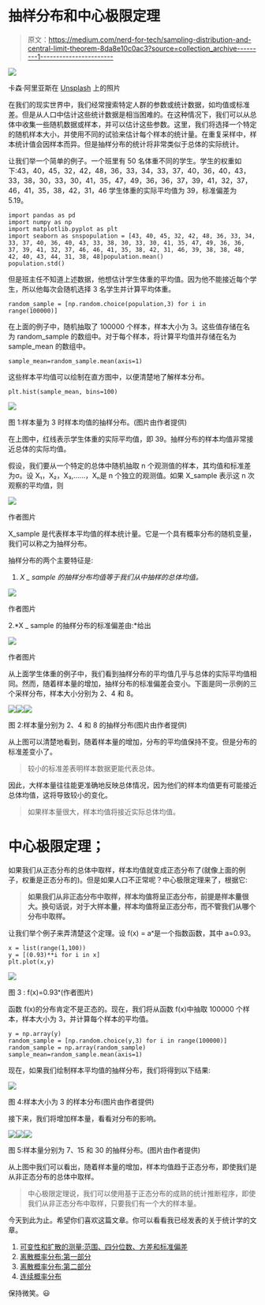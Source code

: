 # 抽样分布和中心极限定理

> 原文：<https://medium.com/nerd-for-tech/sampling-distribution-and-central-limit-theorem-8da8e10c0ac3?source=collection_archive---------1----------------------->

![](img/08bb5def45c6038524c51f8b0cb12d42.png)

卡森·阿里亚斯在 [Unsplash](https://unsplash.com?utm_source=medium&utm_medium=referral) 上的照片

在我们的现实世界中，我们经常搜索特定人群的参数或统计数据，如均值或标准差。但是从人口中估计这些统计数据是相当困难的。在这种情况下，我们可以从总体中收集一些随机数据或样本，并可以估计这些参数。这里，我们将选择一个特定的随机样本大小，并使用不同的试验来估计每个样本的统计量。在重复采样中，样本统计值会因样本而异。但是抽样分布的统计将非常类似于总体的实际统计。

让我们举一个简单的例子。一个班里有 50 名体重不同的学生。学生的权重如下:43，40，45，32，42，48，36，33，34，33，37，40，36，40，43，33，38，30，33，30，41，35，47，49，36，36，37，39，41，32，37，46，41，35，38，42，31，46 学生体重的实际平均值为 39，标准偏差为 5.19。

```
import pandas as pd
import numpy as np
import matplotlib.pyplot as plt
import seaborn as snspopulation = [43, 40, 45, 32, 42, 48, 36, 33, 34, 33, 37, 40, 36, 40, 43, 33, 38, 30, 33, 30, 41, 35, 47, 49, 36, 36, 37, 39, 41, 32, 37, 46, 46, 41, 35, 38, 42, 31, 46, 39, 38, 38, 48, 42, 40, 43, 44, 31, 38, 48]population.mean()
population.std()
```

但是班主任不知道上述数据，他想估计学生体重的平均值。因为他不能接近每个学生，所以他每次会随机选择 3 名学生并计算平均体重。

```
random_sample = [np.random.choice(population,3) for i in range(100000)]
```

在上面的例子中，随机抽取了 100000 个样本，样本大小为 3。这些值存储在名为 random_sample 的数组中。对于每个样本，将计算平均值并存储在名为 sample_mean 的数组中。

```
sample_mean=random_sample.mean(axis=1)
```

这些样本平均值可以绘制在直方图中，以便清楚地了解样本分布。

```
plt.hist(sample_mean, bins=100)
```

![](img/33be3d601197711236cc9179018ef05c.png)

图 1:样本量为 3 时样本均值的抽样分布。(图片由作者提供)

在上图中，红线表示学生体重的实际平均值，即 39。抽样分布的样本均值非常接近总体的实际均值。

假设，我们要从一个特定的总体中随机抽取 n 个观测值的样本，其均值和标准差为σ。设 X₁，X₂，X₃,……，Xₙ是 n 个独立的观测值。如果 X_sample 表示这 n 次观察的平均值，则

![](img/b18a89c0cf871cac84dfed536849405e.png)

作者图片

X_sample 是代表样本平均值的样本统计量。它是一个具有概率分布的随机变量，我们可以称之为抽样分布。

抽样分布的两个主要特征是:

1.  *X _ sample 的抽样分布均值等于我们从中抽样的总体均值。*

![](img/1d6cd9f9146fc52a5a070b18ba7b0fbc.png)

作者图片

2.*X _ sample 的抽样分布的标准偏差由:*给出

![](img/dbd9242a80335400560192d82878093b.png)

作者图片

从上面学生体重的例子中，我们看到抽样分布的平均值几乎与总体的实际平均值相同。然而，随着样本量的增加，抽样分布的标准偏差会变小。下面是同一示例的三个采样分布，样本大小分别为 2、4 和 8。

![](img/66abf7f995c476ac16a37b46adc6ed43.png)![](img/55849b9941d119688444698ac69c3f85.png)![](img/21259518eb28da9d34972925cdb8cae6.png)

图 2:样本量分别为 2、4 和 8 的抽样分布(图片由作者提供)

从上图可以清楚地看到，随着样本量的增加，分布的平均值保持不变。但是分布的标准差变小了。

> 较小的标准差表明样本数据更能代表总体。

因此，大样本量往往能更准确地反映总体情况，因为他们的样本均值更有可能接近总体均值，这将导致较小的变化。

> 如果样本量很大，样本均值将接近实际总体均值。

# 中心极限定理；

如果我们从正态分布的总体中取样，样本均值就变成正态分布了(就像上面的例子，权重是正态分布的)。但是如果人口不正常呢？中心极限定理来了，根据它:

> **如果我们从非正态分布中取样，样本均值将呈正态分布，前提是样本量很大。换句话说，对于大样本量，样本均值将呈正态分布，而不管我们从哪个分布中取样。**

让我们举个例子来弄清楚这个定理。设 f(x) = aˣ是一个指数函数，其中 a=0.93。

```
x = list(range(1,100))
y = [(0.93)**i for i in x]
plt.plot(x,y)
```

![](img/3c9b9d93d5dece6691564595824b52ec.png)

图 3 : f(x)=0.93ˣ(作者图片)

函数 f(x)的分布肯定不是正态的。现在，我们将从函数 f(x)中抽取 100000 个样本，样本大小为 3，并计算每个样本的平均值。

```
y = np.array(y)
random_sample = [np.random.choice(y,3) for i in range(100000)]
random_sample = np.array(random_sample)
sample_mean=random_sample.mean(axis=1)
```

现在，如果我们绘制样本平均值的抽样分布，我们将得到以下结果:

![](img/c3f1a8cacdf7f924b6c6701e96319fe6.png)

图 4:样本大小为 3 的样本分布(图片由作者提供)

接下来，我们将增加样本量，看看对分布的影响。

![](img/2e6a82ec4dc97e2ff6287fabc13b174f.png)![](img/8a8894a827137470c2b2eec22eac6822.png)![](img/291e175eb9365655e24da9d222368ee6.png)

图 5:样本量分别为 7、15 和 30 的抽样分布。(图片由作者提供)

从上图中我们可以看出，随着样本量的增加，样本均值趋于正态分布，即使我们是从非正态分布的总体中取样。

> 中心极限定理说，我们可以使用基于正态分布的成熟的统计推断程序，即使我们从非正态分布中取样，只要我们有一个大的样本量。

今天到此为止。希望你们喜欢这篇文章。你可以看看我已经发表的关于统计学的文章。

1.  [可变性和扩散的测量:范围、四分位数、方差和标准偏差](/nerd-for-tech/measures-of-variability-and-spread-3a2c11cb647d)
2.  [离散概率分布:第一部分](/nerd-for-tech/discrete-probability-distribution-part-1-d8ee0fee2f57)
3.  [离散概率分布:第二部分](/nerd-for-tech/discrete-probability-distribution-part-2-ef007cb9cd29)
4.  [连续概率分布](/nerd-for-tech/continuous-probability-distribution-4255933bb454)

保持微笑。😃